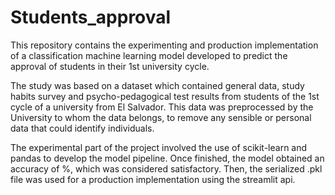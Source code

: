 # Students_approval
This repository contains the experimenting and production implementation of a classification machine learning model developed to predict the approval of students in their 1st university cycle. 

The study was based on a dataset which contained general data, study habits survey and psycho-pedagogical test results from students of the 1st cycle of a university from El Salvador. This data was preprocessed by the University to whom the data belongs, to remove any sensible or personal data that could identify individuals. 

The experimental part of the project involved the use of scikit-learn and pandas to develop the model pipeline. Once finished, the model obtained an accuracy of %, which was considered satisfactory. Then, the serialized .pkl file was used for a production implementation using the streamlit api.
